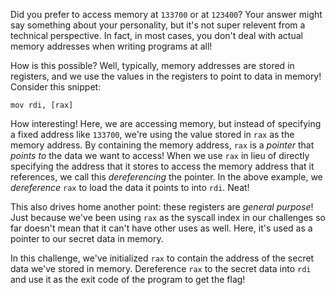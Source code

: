 Did you prefer to access memory at `133700` or at `123400`?
Your answer might say something about your personality, but it's not super relevent from a technical perspective.
In fact, in most cases, you don't deal with actual memory addresses when writing programs at all!

How is this possible?
Well, typically, memory addresses are stored in registers, and we use the values in the registers to point to data in memory!
Consider this snippet:

```assembly
mov rdi, [rax]
```

How interesting!
Here, we are accessing memory, but instead of specifying a fixed address like `133700`, we're using the value stored in `rax` as the memory address.
By containing the memory address, `rax` is a _pointer_ that _points to_ the data we want to access!
When we use `rax` in lieu of directly specifying the address that it stores to access the memory address that it references, we call this _dereferencing_ the pointer.
In the above example, we _dereference_ `rax` to load the data it points to into `rdi`.
Neat!

This also drives home another point: these registers are _general purpose_!
Just because we've been using `rax` as the syscall index in our challenges so far doesn't mean that it can't have other uses as well.
Here, it's used as a pointer to our secret data in memory.

In this challenge, we've initialized `rax` to contain the address of the secret data we've stored in memory.
Dereference `rax` to the secret data into `rdi` and use it as the exit code of the program to get the flag!
